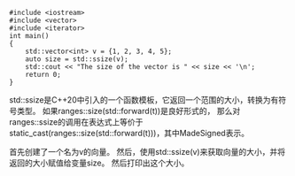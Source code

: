 ```
#include <iostream>
#include <vector>
#include <iterator>
int main()
{
    std::vector<int> v = {1, 2, 3, 4, 5};
    auto size = std::ssize(v);
    std::cout << "The size of the vector is " << size << '\n';
    return 0;
}
```
std::ssize是C++20中引入的一个函数模板，它返回一个范围的大小，转换为有符号类型。
如果ranges::size(std::forward<T>(t))是良好形式的，
那么对ranges::ssize的调用在表达式上等价于static_cast<MadeSigned>(ranges::size(std::forward<T>(t)))，其中MadeSigned表示。

首先创建了一个名为v的向量。
然后，使用std::ssize(v)来获取向量的大小，并将返回的大小赋值给变量size。
然后打印出这个大小。